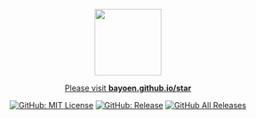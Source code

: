 <p align="center">
   <a href=https://bayoen.github.io/star><img src="resources/dailycarbuncle_174030608386.ico" height="120" width="120"/></a>
</p>

<p align="center">
   <span><a href=https://dailycarbuncle.tumblr.com>Please visit <strong>bayoen.github.io/star</strong></a></span>
</p>

<p align="center">
        <span>
          <a href="https://github.com/bayoen/bayoen-star-exe/blob/master/LICENSE"><img src="https://img.shields.io/github/license/mashape/apistatus.svg?style=flat-square" alt="GitHub: MIT License"></a>
          <a href="https://github.com/bayoen/bayoen-star-exe/releases"><img src="https://img.shields.io/github/release/bayoen/bayoen-star-exe.svg?style=flat-square" alt="GitHub: Release"></a>
           <a href="https://github.com/bayoen/bayoen-star-exe/releases/latest"><img src="https://img.shields.io/github/downloads/bayoen/bayoen-star-exe/total.svg?style=flat-square" alt="GitHub All Releases"></a>
        </span>
</p>
